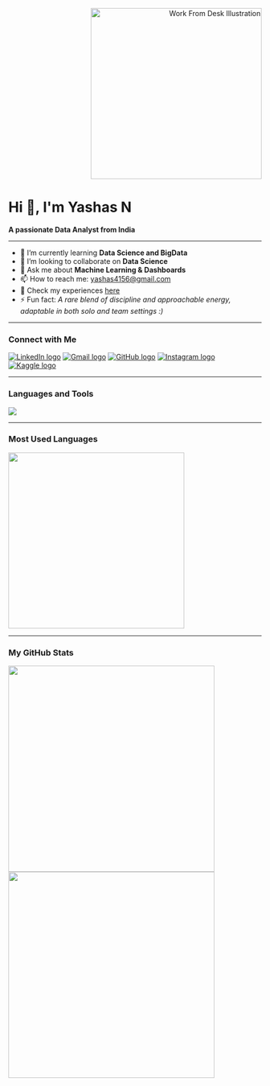 <!-- Header Section with avatar-style illustration -->
<p align="right">
  <img src="sd.jpg" width="340" alt="Work From Desk Illustration" />
</p>

<h1 align="left">Hi 👋, I'm Yashas N</h1>
<p align="left"><b>A passionate Data Analyst from India</b></p>

---

- 🌱 I’m currently learning **Data Science and BigData**
- 🤝 I’m looking to collaborate on **Data Science**
- 💬 Ask me about **Machine Learning & Dashboards**
- 📫 How to reach me: yashas4156@gmail.com
- 👀 Check my experiences [here](https://www.linkedin.com/in/yashas-n-1b0619280)
- ⚡ Fun fact: *A rare blend of discipline and approachable energy, adaptable in both solo and team settings :)*
  
---

### Connect with Me

<p>
  <a href="https://linkedin.com/in/yashas-n-1b0619280"><img src="https://img.shields.io/badge/LinkedIn-0077B5?logo=linkedin&logoColor=white" alt="LinkedIn logo"/></a>
  <a href="mailto:yashas4156@gmail.com"><img src="https://img.shields.io/badge/Gmail-D14836?logo=gmail&logoColor=white" alt="Gmail logo"/></a>
  <a href="https://github.com/yAshids"><img src="https://img.shields.io/badge/GitHub-181717?logo=github&logoColor=white" alt="GitHub logo"/></a>
  <a href="https://instagram.com/your-instagram"><img src="https://img.shields.io/badge/Instagram-E4405F?logo=instagram&logoColor=white" alt="Instagram logo" /></a>
  <a href="https://kaggle.com/your-kaggle"><img src="https://img.shields.io/badge/Kaggle-20BEFF?logo=kaggle&logoColor=white" alt="Kaggle logo" /></a>
</p>

---

### Languages and Tools

<p>
  <img src="https://skillicons.dev/icons?i=py,sql,js,cpp,react,flask,pandas,keras,tensorflow,sklearn,numpy,tableau,powerbi,html,css,seaborn,matplotlib,mysql,sqlite" />
</p>

---

### Most Used Languages

<p align="left">
  <img src="https://github-readme-stats.vercel.app/api/top-langs/?username=your-github-username&layout=compact&theme=radical&hide=html,css,js,cpp,sql" width="350px"/>
</p>

---

### My GitHub Stats

<p align="left">
  <img src="https://github-readme-stats.vercel.app/api?username=your-github-username&show_icons=true&theme=radical" width="410px"/>
  <img src="https://github-readme-streak-stats.herokuapp.com/?user=your-github-username&theme=radical" width="410px"/>
</p>
